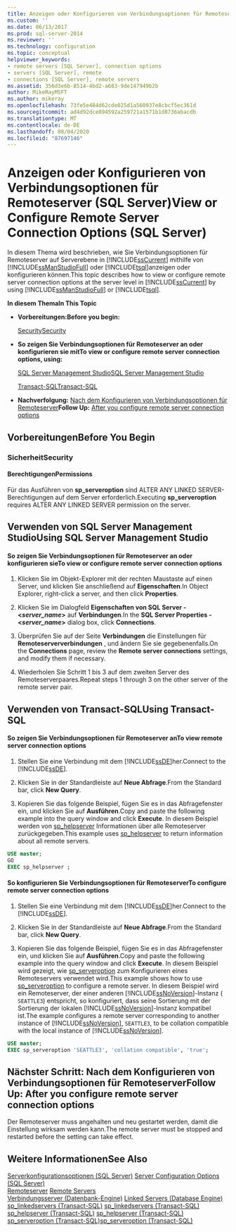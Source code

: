 ```yaml
---
title: Anzeigen oder Konfigurieren von Verbindungsoptionen für Remoteserver (SQL Server) | Microsoft-Dokumentation
ms.custom: ''
ms.date: 06/13/2017
ms.prod: sql-server-2014
ms.reviewer: ''
ms.technology: configuration
ms.topic: conceptual
helpviewer_keywords:
- remote servers [SQL Server], connection options
- servers [SQL Server], remote
- connections [SQL Server], remote servers
ms.assetid: 356d3e6b-8514-4bd2-a683-9de147949b2b
author: MikeRayMSFT
ms.author: mikeray
ms.openlocfilehash: 73fe5e484d62cde025d1a560937e8cbcf5ec361d
ms.sourcegitcommit: ad4d92dce894592a259721a1571b1d8736abacdb
ms.translationtype: MT
ms.contentlocale: de-DE
ms.lasthandoff: 08/04/2020
ms.locfileid: "87697146"
---
```

# <a name="view-or-configure-remote-server-connection-options-sql-server"></a><span data-ttu-id="e7de7-102">Anzeigen oder Konfigurieren von Verbindungsoptionen für Remoteserver (SQL Server)</span><span class="sxs-lookup"><span data-stu-id="e7de7-102">View or Configure Remote Server Connection Options (SQL Server)</span></span>
  <span data-ttu-id="e7de7-103">In diesem Thema wird beschrieben, wie Sie Verbindungsoptionen für Remoteserver auf Serverebene in [!INCLUDE[ssCurrent](../../includes/sscurrent-md.md)] mithilfe von [!INCLUDE[ssManStudioFull](../../includes/ssmanstudiofull-md.md)] oder [!INCLUDE[tsql](../../includes/tsql-md.md)]anzeigen oder konfigurieren können.</span><span class="sxs-lookup"><span data-stu-id="e7de7-103">This topic describes how to view or configure remote server connection options at the server level in [!INCLUDE[ssCurrent](../../includes/sscurrent-md.md)] by using [!INCLUDE[ssManStudioFull](../../includes/ssmanstudiofull-md.md)] or [!INCLUDE[tsql](../../includes/tsql-md.md)].</span></span>  
  
 <span data-ttu-id="e7de7-104">**In diesem Thema**</span><span class="sxs-lookup"><span data-stu-id="e7de7-104">**In This Topic**</span></span>  
  
-   <span data-ttu-id="e7de7-105">**Vorbereitungen:**</span><span class="sxs-lookup"><span data-stu-id="e7de7-105">**Before you begin:**</span></span>  
  
     [<span data-ttu-id="e7de7-106">Security</span><span class="sxs-lookup"><span data-stu-id="e7de7-106">Security</span></span>](#Security)  
  
-   <span data-ttu-id="e7de7-107">**So zeigen Sie Verbindungsoptionen für Remoteserver an oder konfigurieren sie mit**</span><span class="sxs-lookup"><span data-stu-id="e7de7-107">**To view or configure remote server connection options, using:**</span></span>  
  
     [<span data-ttu-id="e7de7-108">SQL Server Management Studio</span><span class="sxs-lookup"><span data-stu-id="e7de7-108">SQL Server Management Studio</span></span>](#SSMSProcedure)  
  
     [<span data-ttu-id="e7de7-109">Transact-SQL</span><span class="sxs-lookup"><span data-stu-id="e7de7-109">Transact-SQL</span></span>](#TsqlProcedure)  
  
-   <span data-ttu-id="e7de7-110">**Nachverfolgung:**  [Nach dem Konfigurieren von Verbindungsoptionen für Remoteserver](#FollowUp)</span><span class="sxs-lookup"><span data-stu-id="e7de7-110">**Follow Up:**  [After you configure remote server connection options](#FollowUp)</span></span>  
  
##  <a name="before-you-begin"></a><a name="BeforeYouBegin"></a> <span data-ttu-id="e7de7-111">Vorbereitungen</span><span class="sxs-lookup"><span data-stu-id="e7de7-111">Before You Begin</span></span>  
  
###  <a name="security"></a><a name="Security"></a> <span data-ttu-id="e7de7-112">Sicherheit</span><span class="sxs-lookup"><span data-stu-id="e7de7-112">Security</span></span>  
  
####  <a name="permissions"></a><a name="Permissions"></a> <span data-ttu-id="e7de7-113">Berechtigungen</span><span class="sxs-lookup"><span data-stu-id="e7de7-113">Permissions</span></span>  
 <span data-ttu-id="e7de7-114">Für das Ausführen von **sp_serveroption** sind ALTER ANY LINKED SERVER-Berechtigungen auf dem Server erforderlich.</span><span class="sxs-lookup"><span data-stu-id="e7de7-114">Executing **sp_serveroption** requires ALTER ANY LINKED SERVER permission on the server.</span></span>  
  
##  <a name="using-sql-server-management-studio"></a><a name="SSMSProcedure"></a> <span data-ttu-id="e7de7-115">Verwenden von SQL Server Management Studio</span><span class="sxs-lookup"><span data-stu-id="e7de7-115">Using SQL Server Management Studio</span></span>  
  
#### <a name="to-view-or-configure-remote-server-connection-options"></a><span data-ttu-id="e7de7-116">So zeigen Sie Verbindungsoptionen für Remoteserver an oder konfigurieren sie</span><span class="sxs-lookup"><span data-stu-id="e7de7-116">To view or configure remote server connection options</span></span>  
  
1.  <span data-ttu-id="e7de7-117">Klicken Sie im Objekt-Explorer mit der rechten Maustaste auf einen Server, und klicken Sie anschließend auf **Eigenschaften**.</span><span class="sxs-lookup"><span data-stu-id="e7de7-117">In Object Explorer, right-click a server, and then click **Properties**.</span></span>  
  
2.  <span data-ttu-id="e7de7-118">Klicken Sie im Dialogfeld **Eigenschaften von SQL Server - \<***server_name***>** auf **Verbindungen**.</span><span class="sxs-lookup"><span data-stu-id="e7de7-118">In the **SQL Server Properties - \<***server_name***>** dialog box, click **Connections**.</span></span>  
  
3.  <span data-ttu-id="e7de7-119">Überprüfen Sie auf der Seite **Verbindungen** die Einstellungen für **Remoteserververbindungen** , und ändern Sie sie gegebenenfalls.</span><span class="sxs-lookup"><span data-stu-id="e7de7-119">On the **Connections** page, review the **Remote server connections** settings, and modify them if necessary.</span></span>  
  
4.  <span data-ttu-id="e7de7-120">Wiederholen Sie Schritt 1 bis 3 auf dem zweiten Server des Remoteserverpaares.</span><span class="sxs-lookup"><span data-stu-id="e7de7-120">Repeat steps 1 through 3 on the other server of the remote server pair.</span></span>  
  
##  <a name="using-transact-sql"></a><a name="TsqlProcedure"></a> <span data-ttu-id="e7de7-121">Verwenden von Transact-SQL</span><span class="sxs-lookup"><span data-stu-id="e7de7-121">Using Transact-SQL</span></span>  
  
#### <a name="to-view-remote-server-connection-options"></a><span data-ttu-id="e7de7-122">So zeigen Sie Verbindungsoptionen für Remoteserver an</span><span class="sxs-lookup"><span data-stu-id="e7de7-122">To view remote server connection options</span></span>  
  
1.  <span data-ttu-id="e7de7-123">Stellen Sie eine Verbindung mit dem [!INCLUDE[ssDE](../../includes/ssde-md.md)]her.</span><span class="sxs-lookup"><span data-stu-id="e7de7-123">Connect to the [!INCLUDE[ssDE](../../includes/ssde-md.md)].</span></span>  
  
2.  <span data-ttu-id="e7de7-124">Klicken Sie in der Standardleiste auf **Neue Abfrage**.</span><span class="sxs-lookup"><span data-stu-id="e7de7-124">From the Standard bar, click **New Query**.</span></span>  
  
3.  <span data-ttu-id="e7de7-125">Kopieren Sie das folgende Beispiel, fügen Sie es in das Abfragefenster ein, und klicken Sie auf **Ausführen**.</span><span class="sxs-lookup"><span data-stu-id="e7de7-125">Copy and paste the following example into the query window and click **Execute**.</span></span> <span data-ttu-id="e7de7-126">In diesem Beispiel werden von [sp_helpserver](/sql/relational-databases/system-stored-procedures/sp-helpserver-transact-sql) Informationen über alle Remoteserver zurückgegeben.</span><span class="sxs-lookup"><span data-stu-id="e7de7-126">This example uses [sp_helpserver](/sql/relational-databases/system-stored-procedures/sp-helpserver-transact-sql) to return information about all remote servers.</span></span>  
  
```sql  
USE master;  
GO  
EXEC sp_helpserver ;  
```  
  
#### <a name="to-configure-remote-server-connection-options"></a><span data-ttu-id="e7de7-127">So konfigurieren Sie Verbindungsoptionen für Remoteserver</span><span class="sxs-lookup"><span data-stu-id="e7de7-127">To configure remote server connection options</span></span>  
  
1.  <span data-ttu-id="e7de7-128">Stellen Sie eine Verbindung mit dem [!INCLUDE[ssDE](../../includes/ssde-md.md)]her.</span><span class="sxs-lookup"><span data-stu-id="e7de7-128">Connect to the [!INCLUDE[ssDE](../../includes/ssde-md.md)].</span></span>  
  
2.  <span data-ttu-id="e7de7-129">Klicken Sie in der Standardleiste auf **Neue Abfrage**.</span><span class="sxs-lookup"><span data-stu-id="e7de7-129">From the Standard bar, click **New Query**.</span></span>  
  
3.  <span data-ttu-id="e7de7-130">Kopieren Sie das folgende Beispiel, fügen Sie es in das Abfragefenster ein, und klicken Sie auf **Ausführen**.</span><span class="sxs-lookup"><span data-stu-id="e7de7-130">Copy and paste the following example into the query window and click **Execute**.</span></span> <span data-ttu-id="e7de7-131">In diesem Beispiel wird gezeigt, wie [sp_serveroption](/sql/relational-databases/system-stored-procedures/sp-serveroption-transact-sql) zum Konfigurieren eines Remoteservers verwendet wird.</span><span class="sxs-lookup"><span data-stu-id="e7de7-131">This example shows how to use [sp_serveroption](/sql/relational-databases/system-stored-procedures/sp-serveroption-transact-sql) to configure a remote server.</span></span> <span data-ttu-id="e7de7-132">In diesem Beispiel wird ein Remoteserver, der einer anderen [!INCLUDE[ssNoVersion](../../includes/ssnoversion-md.md)]-Instanz ( `SEATTLE3`) entspricht, so konfiguriert, dass seine Sortierung mit der Sortierung der lokalen [!INCLUDE[ssNoVersion](../../includes/ssnoversion-md.md)]-Instanz kompatibel ist.</span><span class="sxs-lookup"><span data-stu-id="e7de7-132">The example configures a remote server corresponding to another instance of [!INCLUDE[ssNoVersion](../../includes/ssnoversion-md.md)], `SEATTLE3`, to be collation compatible with the local instance of [!INCLUDE[ssNoVersion](../../includes/ssnoversion-md.md)].</span></span>  
  
```sql  
USE master;  
EXEC sp_serveroption 'SEATTLE3', 'collation compatible', 'true';  
```  
  
##  <a name="follow-up-after-you-configure-remote-server-connection-options"></a><a name="FollowUp"></a><span data-ttu-id="e7de7-133">Nächster Schritt: Nach dem Konfigurieren von Verbindungsoptionen für Remoteserver</span><span class="sxs-lookup"><span data-stu-id="e7de7-133">Follow Up: After you configure remote server connection options</span></span>  
 <span data-ttu-id="e7de7-134">Der Remoteserver muss angehalten und neu gestartet werden, damit die Einstellung wirksam werden kann.</span><span class="sxs-lookup"><span data-stu-id="e7de7-134">The remote server must be stopped and restarted before the setting can take effect.</span></span>  
  
## <a name="see-also"></a><span data-ttu-id="e7de7-135">Weitere Informationen</span><span class="sxs-lookup"><span data-stu-id="e7de7-135">See Also</span></span>  
 <span data-ttu-id="e7de7-136">[Serverkonfigurationsoptionen &#40;SQL Server&#41;](server-configuration-options-sql-server.md) </span><span class="sxs-lookup"><span data-stu-id="e7de7-136">[Server Configuration Options &#40;SQL Server&#41;](server-configuration-options-sql-server.md) </span></span>  
 <span data-ttu-id="e7de7-137">[Remoteserver](remote-servers.md) </span><span class="sxs-lookup"><span data-stu-id="e7de7-137">[Remote Servers](remote-servers.md) </span></span>  
 <span data-ttu-id="e7de7-138">[Verbindungsserver &#40;Datenbank-Engine&#41;](../../relational-databases/linked-servers/linked-servers-database-engine.md) </span><span class="sxs-lookup"><span data-stu-id="e7de7-138">[Linked Servers &#40;Database Engine&#41;](../../relational-databases/linked-servers/linked-servers-database-engine.md) </span></span>  
 <span data-ttu-id="e7de7-139">[sp_linkedservers (Transact-SQL)](/sql/relational-databases/system-stored-procedures/sp-linkedservers-transact-sql) </span><span class="sxs-lookup"><span data-stu-id="e7de7-139">[sp_linkedservers &#40;Transact-SQL&#41;](/sql/relational-databases/system-stored-procedures/sp-linkedservers-transact-sql) </span></span>  
 <span data-ttu-id="e7de7-140">[sp_helpserver (Transact-SQL)](/sql/relational-databases/system-stored-procedures/sp-helpserver-transact-sql) </span><span class="sxs-lookup"><span data-stu-id="e7de7-140">[sp_helpserver &#40;Transact-SQL&#41;](/sql/relational-databases/system-stored-procedures/sp-helpserver-transact-sql) </span></span>  
 [<span data-ttu-id="e7de7-141">sp_serveroption &#40;Transact-SQL&#41;</span><span class="sxs-lookup"><span data-stu-id="e7de7-141">sp_serveroption &#40;Transact-SQL&#41;</span></span>](/sql/relational-databases/system-stored-procedures/sp-serveroption-transact-sql)  
  
  
